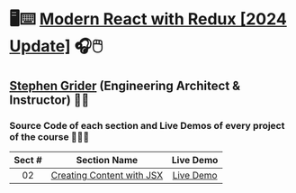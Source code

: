 # 🖥️⌨️ [Modern React with Redux [2024 Update]](https://www.udemy.com/course/react-redux) 🎧🖱️

## [Stephen Grider](https://www.linkedin.com/in/stephengrider) (Engineering Architect & Instructor) 👨‍🏫

### Source Code of each section and Live Demos of every project of the course 👨🏽‍💻

| Sect # |                                                          Section Name                                                          |                 Live Demo                  |
| :----: | :----------------------------------------------------------------------------------------------------------------------------: | :----------------------------------------: |
|   02   | [Creating Content with JSX](https://github.com/ajfm88/modern-react-with-redux/tree/main/modern-react-with-redux-course/02-jsx) | [Live Demo](https://jsx-demo.onrender.com) |
